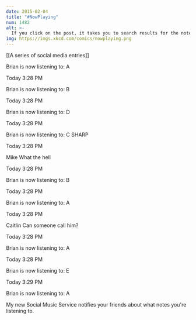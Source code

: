 ```yaml
---
date: 2015-02-04
title: "#NowPlaying"
num: 1482
alt: >-
  If you click on the post, it takes you to search results for the note on various online music stores.
img: https://imgs.xkcd.com/comics/nowplaying.png
---
```

[[A series of social media entries]]

Brian is now listening to: A

Today 3:28 PM

Brian is now listening to: B

Today 3:28 PM

Brian is now listening to: D

Today 3:28 PM

Brian is now listening to: C SHARP

Today 3:28 PM

Mike What the hell

Today 3:28 PM

Brian is now listening to: B

Today 3:28 PM

Brian is now listening to: A

Today 3:28 PM

Caitlin Can someone call him?

Today 3:28 PM

Brian is now listening to: A

Today 3:28 PM

Brian is now listening to: E

Today 3:29 PM

Brian is now listening to: A

My new Social Music Service notifies your friends about what notes you're listening to.

